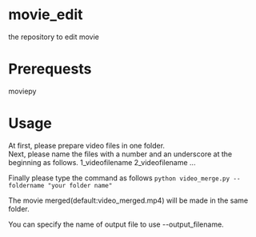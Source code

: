 # movie_edit
the repository to edit movie

# Prerequests
moviepy

# Usage
At first, please prepare video files in one folder.  
Next, please name the files with a number and an underscore at the beginning as follows.
1_videofilename
2_videofilename
...

Finally please type the command as follows
`python video_merge.py --foldername "your folder name"`

The movie merged(default:video_merged.mp4) will be made in the same folder. 

You can specify the name of output file to use --output_filename.
